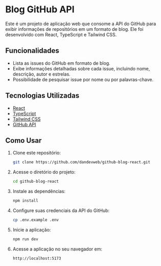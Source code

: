 # Blog GitHub API

Este é um projeto de aplicação web que consome a API do GitHub para exibir informações de repositórios em um formato de blog. Ele foi desenvolvido com React, TypeScript e Tailwind CSS.

## Funcionalidades

- Lista as issues do GitHub em formato de blog.
- Exibe informações detalhadas sobre cada issue, incluindo nome, descrição, autor e estrelas.
- Possibilidade de pesquisar issue por nome ou por palavras-chave.

## Tecnologias Utilizadas

- [React](https://reactjs.org/)
- [TypeScript](https://www.typescriptlang.org/)
- [Tailwind CSS](https://tailwindcss.com/)
- [GitHub API](https://docs.github.com/en/rest)

## Como Usar

1. Clone este repositório:

   ```bash
   git clone https://github.com/dandevweb/github-blog-react.git
   ```

2. Acesse o diretório do projeto:

   ```bash
   cd github-blog-react
   ```

3. Instale as dependências:
   ```bash
   npm install
   ```

3. Configure suas credenciais da API do GitHub:

   ```bash
   cp .env.example .env
   ```
4. Inicie a aplicação:

   ```bash
   npm run dev
   ```
5. Acesse a aplicação no seu navegador em: 

   ```bash
   http://localhost:5173
   ```
